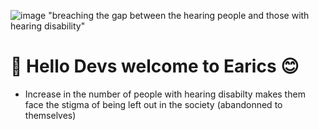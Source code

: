 

![image](https://github.com/Ndifoinhilary/hack_project_ai/assets/81620569/e555c1ba-1720-4424-9b4d-12a2db6f7a0c)
"breaching the gap between the hearing people and those with hearing disability"

# :tada: Hello Devs welcome to Earics :blush:
- Increase in the number of people with hearing disabilty makes them face the stigma of being left out in the society (abandonned to themselves)
